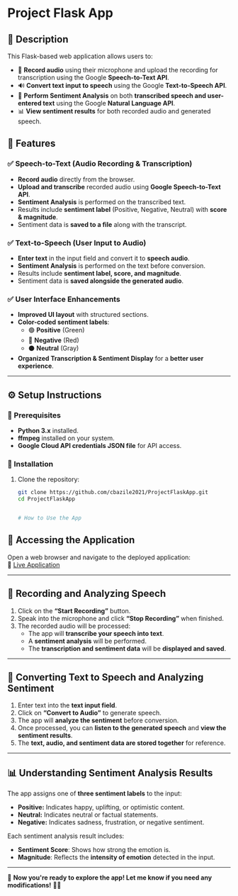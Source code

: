 # Project Flask App

## 📌 Description
This Flask-based web application allows users to:
- 🎤 **Record audio** using their microphone and upload the recording for transcription using the Google **Speech-to-Text API**.
- 🔊 **Convert text input to speech** using the Google **Text-to-Speech API**.
- 📝 **Perform Sentiment Analysis** on both **transcribed speech and user-entered text** using the Google **Natural Language API**.
- 📊 **View sentiment results** for both recorded audio and generated speech.

## 🚀 Features
### ✅ **Speech-to-Text (Audio Recording & Transcription)**
- **Record audio** directly from the browser.
- **Upload and transcribe** recorded audio using **Google Speech-to-Text API**.
- **Sentiment Analysis** is performed on the transcribed text.
- Results include **sentiment label** (Positive, Negative, Neutral) with **score & magnitude**.
- Sentiment data is **saved to a file** along with the transcript.

### ✅ **Text-to-Speech (User Input to Audio)**
- **Enter text** in the input field and convert it to **speech audio**.
- **Sentiment Analysis** is performed on the text before conversion.
- Results include **sentiment label, score, and magnitude**.
- Sentiment data is **saved alongside the generated audio**.

### ✅ **User Interface Enhancements**
- **Improved UI layout** with structured sections.
- **Color-coded sentiment labels**:
  - 🟢 **Positive** (Green)
  - 🔴 **Negative** (Red)
  - ⚫ **Neutral** (Gray)
- **Organized Transcription & Sentiment Display** for a **better user experience**.

---

## ⚙️ **Setup Instructions**
### **🔹 Prerequisites**
- **Python 3.x** installed.
- **ffmpeg** installed on your system.
- **Google Cloud API credentials JSON file** for API access.

### **🔹 Installation**
1. Clone the repository:
   ```bash
   git clone https://github.com/cbazile2021/ProjectFlaskApp.git
   cd ProjectFlaskApp


   # How to Use the App

## 📌 Accessing the Application  
Open a web browser and navigate to the deployed application:  
🔗 [Live Application](https://projectflaskapp-921157662827.us-central1.run.app/)

---

## 🎤 Recording and Analyzing Speech  
1. Click on the **“Start Recording”** button.  
2. Speak into the microphone and click **“Stop Recording”** when finished.  
3. The recorded audio will be processed:  
   - The app will **transcribe your speech into text**.  
   - A **sentiment analysis** will be performed.  
   - The **transcription and sentiment data** will be **displayed and saved**.  

---

## 📝 Converting Text to Speech and Analyzing Sentiment  
1. Enter text into the **text input field**.  
2. Click on **“Convert to Audio”** to generate speech.  
3. The app will **analyze the sentiment** before conversion.  
4. Once processed, you can **listen to the generated speech** and **view the sentiment results**.  
5. The **text, audio, and sentiment data are stored together** for reference.  

---

## 📊 Understanding Sentiment Analysis Results  
The app assigns one of **three sentiment labels** to the input:  

- **Positive:** Indicates happy, uplifting, or optimistic content.  
- **Neutral:** Indicates neutral or factual statements.  
- **Negative:** Indicates sadness, frustration, or negative sentiment.  

Each sentiment analysis result includes:  
- **Sentiment Score**: Shows how strong the emotion is.  
- **Magnitude**: Reflects the **intensity of emotion** detected in the input.  

---

🚀 **Now you're ready to explore the app! Let me know if you need any modifications!** 🎉🔥

